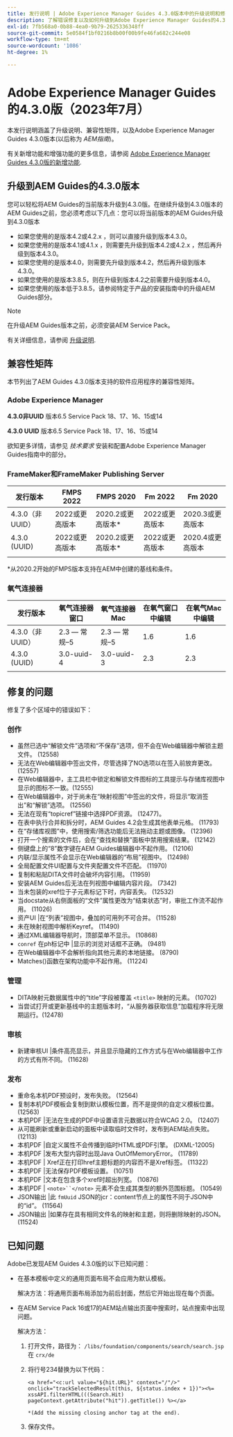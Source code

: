 ```yaml
---
title: 发行说明 | Adobe Experience Manager Guides 4.3.0版本中的升级说明和修复的问题
description: 了解错误修复以及如何升级到Adobe Experience Manager Guides的4.3.0版本
exl-id: 7fb568a0-0b88-4ea0-9b79-2625336348ff
source-git-commit: 5e0584f1bf0216b8b00f00b9fe46fa682c244e08
workflow-type: tm+mt
source-wordcount: '1086'
ht-degree: 1%

---
```


# Adobe Experience Manager Guides的4.3.0版（2023年7月）

本发行说明涵盖了升级说明、兼容性矩阵，以及Adobe Experience Manager Guides 4.3.0版本(以后称为 *AEM指南*)。

有关新增功能和增强功能的更多信息，请参阅 [Adobe Experience Manager Guides 4.3.0版的新增功能](./whats-new-4.3-release.md).

## 升级到AEM Guides的4.3.0版本


您可以轻松将AEM Guides的当前版本升级到4.3.0版。在继续升级到4.3.0版本的AEM Guides之前，您必须考虑以下几点：您可以将当前版本的AEM Guides升级到4.3.0版本

- 如果您使用的是版本4.2或4.2.x ，则可以直接升级到版本4.3.0。
- 如果您使用的是版本4.1或4.1.x ，则需要先升级到版本4.2或4.2.x ，然后再升级到版本4.3.0。
- 如果您使用的是版本4.0，则需要先升级到版本4.2，然后再升级到版本4.3.0。
- 如果您使用的是版本3.8.5，则在升级到版本4.2之前需要升级到版本4.0。
- 如果您使用的版本低于3.8.5，请参阅特定于产品的安装指南中的升级AEM Guides部分。



>[!NOTE]
>
>在升级AEM Guides版本之前，必须安装AEM Service Pack。

有关详细信息，请参阅 [升级说明](../install-guide/upgrade-xml-documentation.md).

## 兼容性矩阵

本节列出了AEM Guides 4.3.0版本支持的软件应用程序的兼容性矩阵。

### Adobe Experience Manager

**4.3.0非UUID**
版本6.5 Service Pack 18、17、16、15或14

**4.3.0 UUID**
版本6.5 Service Pack 18、17、16、15或14

欲知更多详情，请参见 *技术要求* 安装和配置Adobe Experience Manager Guides指南中的部分。

### FrameMaker和FrameMaker Publishing Server

| 发行版本 | FMPS 2022 | FMPS 2020 | Fm 2022 | Fm 2020 |
| --- | --- | --- | --- | --- |
| 4.3.0（非UUID） | 2022或更高版本 | 2020.2或更高版本* | 2022或更高版本 | 2020.3或更高版本 |
| 4.3.0 (UUID) | 2022或更高版本 | 2020.2或更高版本* | 2022或更高版本 | 2020.4或更高版本 |
| | | | |

*从2020.2开始的FMPS版本支持在AEM中创建的基线和条件。

### 氧气连接器

| 发行版本 | 氧气连接器窗口 | 氧气连接器Mac | 在氧气窗口中编辑 | 在氧气Mac中编辑 |
| --- | --- | --- |--- |--- |
| 4.3.0（非UUID） | 2.3 — 常规–5 | 2.3 — 常规–5 | 1.6 | 1.6 |
| 4.3.0 (UUID) | 3.0-uuid-4 | 3.0-uuid-3 | 2.3 | 2.3 |
|  |  |   |

## 修复的问题

修复了多个区域中的错误如下：

### 创作

- 虽然已选中“解锁文件”选项和“不保存”选项，但不会在Web编辑器中解锁主题文件。 (12558)
- 无法在Web编辑器中签出文件，尽管选择了NO选项以在签入前放弃更改。 (12557)
- 在Web编辑器中，主工具栏中锁定和解锁文件图标的工具提示与存储库视图中显示的图标不一致。(12555)
- 在Web编辑器中，对于尚未在“映射视图”中签出的文件，将显示“取消签出”和“解锁”选项。 (12556)
- 无法在现有“topicref”链接中选择PDF资源。 (12477)。
- 在表中执行合并和拆分时，AEM Guides 4.2会生成其他表单元格。 (11793)
- 在“存储库视图”中，使用搜索/筛选功能后无法拖动主题或图像。 (12396)
- 打开一个搜索的文件后，会在“查找和替换”面板中禁用搜索结果。 (12142)
- 侧键盘上的“8”数字键在AEM Guides编辑器中不起作用。 (12106)
- 内联/显示属性不会显示在Web编辑器的“布局”视图中。 (12498)
- 全局配置文件UI配置与文件夹配置文件不匹配。 (11970)
- 复制和粘贴DITA文件时会破坏内容引用。 (11959)
- 安装AEM Guides后无法在列视图中编辑内容片段。 (7342)
- 当未包装的xref位于子元素标记下时，内容丢失。 (12532)
- 当docstate从右侧面板的“文件”属性更改为“结束状态”时，审批工作流不起作用。 (11026)
- 资产UI |在“列表”视图中，叠加的可用列不可合并。 (11528)
- 未在映射视图中解析Keyref。 (11490)
- 通过XML编辑器导航时，顶部菜单不显示。 (10868)
- `conref` 在ph标记中 |显示的浏览对话框不正确。 (9481)
- 在Web编辑器中不会解析指向其他元素的本地链接。 (8790)
- Matches()函数在架构功能中不起作用。 (11224)



### 管理

- DITA映射元数据属性中的“title”字段被覆盖 `<title>` 映射的元素。 (10702)
- 当尝试打开或更新基线中的主题版本时，“从服务器获取信息”加载程序将无限期运行。(12478)


### 审核

- 新建审核UI |条件高亮显示，并且显示隐藏的工作方式与在Web编辑器中工作的方式有所不同。 (11628)

### 发布

- 重命名本机PDF预设时，发布失败。 (12564)
- 复制本机PDF模板会复制到默认模板位置，而不是提供的自定义模板位置。 (12563)
- 本机PDF |无法在生成的PDF中设置语言元数据以符合WCAG 2.0。 (12407)
- 从可能刷新或重新启动的面板中读取临时文件时，发布到AEM站点失败。 (12113)
- 本机PDF |自定义属性不会传播到临时HTML或PDF引擎。 (DXML-12005)
- 本机PDF |发布大型内容时出现Java OutOfMemoryError。 (11789)
- 本机PDF | Xref正在打印href主题标题的内容而不是Xref标签。 (11322)
- 本机PDF |无法保存PDF模板设置。 (10751)
- 本机PDF |文本在包含多个xref时超出列宽。 (10876)
- 本机PDF | `<note>``</note>` 元素不会生成其类型的额外范围标题。 (10549)
- JSON输出 |此 `fmUuid` JSON的jcr：content节点上的属性不同于JSON中的“id”。 (11564)
- JSON输出 |如果存在具有相同文件名的映射和主题，则将删除映射的JSON。 (11524)

## 已知问题

Adobe已发现AEM Guides 4.3.0版的以下已知问题：

- 在基本模板中定义的通用页面布局不会应用为默认模板。

  解决方法：将通用页面布局添加为前后封面，然后它开始出现在每个页面。
- 在AEM Service Pack 16或17的AEM站点输出页面中搜索时，站点搜索中出现问题。

  解决方法：

   1. 打开文件，路径为： `/libs/foundation/components/search/search.jsp` 在 `crx/de`
   1. 将行号234替换为以下代码：

      ```
      <a href="<c:url value="${hit.URL}" context="/"/>" onclick="trackSelectedResult(this, ${status.index + 1})"><%= xssAPI.filterHTML(((Search.Hit) pageContext.getAttribute("hit")).getTitle()) %></a>
      
      *(Add the missing closing anchor tag at the end).
      ```

   1. 保存文件。
